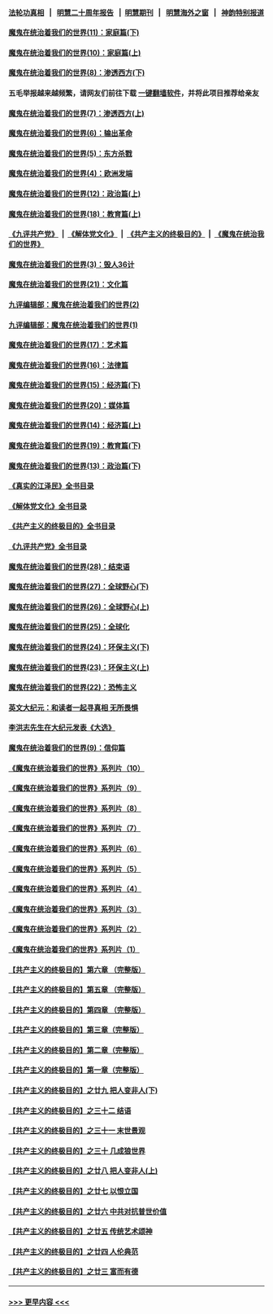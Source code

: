 #### [法轮功真相](https://github.com/gfw-breaker/truth/blob/master/README.md?t=0) &nbsp;&nbsp;|&nbsp;&nbsp; [明慧二十周年报告](https://github.com/gfw-breaker/mh-reports/blob/master/README.md?t=0) &nbsp;&nbsp;|&nbsp;&nbsp;[明慧期刊](https://github.com/gfw-breaker/mh-qikan) &nbsp;&nbsp;|&nbsp;&nbsp; [明慧海外之窗](https://github.com/gfw-breaker/mh-news/blob/master/README.md?t=0) &nbsp;&nbsp;|&nbsp;&nbsp; [神韵特别报道](https://github.com/gfw-breaker/mh-news/blob/master/shenyun.md?t=0)
#### [魔鬼在统治着我们的世界(11)：家庭篇(下)](../pages/nsc422/n10440961.md?t=11261501) 
#### [魔鬼在统治着我们的世界(10)：家庭篇(上)](../pages/nsc422/n10435448.md?t=11261501) 
#### [魔鬼在统治着我们的世界(8)：渗透西方(下)](../pages/nsc422/n10429603.md?t=11261501) 
#### 五毛举报越来越频繁，请网友们前往下载 [一键翻墙软件](https://github.com/gfw-breaker/ssr-accounts)，并将此项目推荐给亲友
#### [魔鬼在统治着我们的世界(7)：渗透西方(上)](../pages/nsc422/n10426013.md?t=11261501) 
#### [魔鬼在统治着我们的世界(6)：输出革命](../pages/nsc422/n10421536.md?t=11261501) 
#### [魔鬼在统治着我们的世界(5)：东方杀戮](../pages/nsc422/n10417707.md?t=11261501) 
#### [魔鬼在统治着我们的世界(4)：欧洲发端](../pages/nsc422/n10414890.md?t=11261501) 
#### [魔鬼在统治着我们的世界(12)：政治篇(上)](../pages/nsc422/n10444576.md?t=11261501) 
#### [魔鬼在统治着我们的世界(18)：教育篇(上)](../pages/nsc422/n10526970.md?t=11261501) 
#### [《九评共产党》](https://github.com/begood0513/9ping.md/blob/master/README.md) &nbsp;|&nbsp; [《解体党文化》](../../../../jtdwh.md/blob/master/README.md)  &nbsp;|&nbsp; [《共产主义的终极目的》](../../../../gczydzjmd.md/blob/master/README.md) &nbsp;|&nbsp; [《魔鬼在统治我们的世界》](../../../../mgztzwmdsj.md/blob/master/README.md) 
#### [魔鬼在统治着我们的世界(3)：毁人36计](../pages/nsc422/n10411583.md?t=11261501) 
#### [魔鬼在统治着我们的世界(21)：文化篇](../pages/nsc422/n10597706.md?t=11261501) 
#### [九评编辑部：魔鬼在统治着我们的世界(2)](../pages/nsc422/n10410036.md?t=11261501) 
#### [九评编辑部：魔鬼在统治着我们的世界(1)](../pages/nsc422/n10406825.md?t=11261501) 
#### [魔鬼在统治着我们的世界(17)：艺术篇](../pages/nsc422/n10499093.md?t=11261501) 
#### [魔鬼在统治着我们的世界(16)：法律篇](../pages/nsc422/n10485969.md?t=11261501) 
#### [魔鬼在统治着我们的世界(15)：经济篇(下)](../pages/nsc422/n10469975.md?t=11261501) 
#### [魔鬼在统治着我们的世界(20)：媒体篇](../pages/nsc422/n10586579.md?t=11261501) 
#### [魔鬼在统治着我们的世界(14)：经济篇(上)](../pages/nsc422/n10457370.md?t=11261501) 
#### [魔鬼在统治着我们的世界(19)：教育篇(下)](../pages/nsc422/n10564808.md?t=11261501) 
#### [魔鬼在统治着我们的世界(13)：政治篇(下)](../pages/nsc422/n10448270.md?t=11261501) 
#### [《真实的江泽民》全书目录](../pages/nsc422/n13721399.md?t=11261501) 
#### [《解体党文化》全书目录](../pages/nsc422/n13721157.md?t=11261501) 
#### [《共产主义的终极目的》全书目录](../pages/nsc422/n13721048.md?t=11261501) 
#### [《九评共产党》全书目录](../pages/nsc422/n13708085.md?t=11261501) 
#### [魔鬼在统治着我们的世界(28)：结束语](../pages/nsc422/n10936246.md?t=11261501) 
#### [魔鬼在统治着我们的世界(27)：全球野心(下)](../pages/nsc422/n10928319.md?t=11261501) 
#### [魔鬼在统治着我们的世界(26)：全球野心(上)](../pages/nsc422/n10900318.md?t=11261501) 
#### [魔鬼在统治着我们的世界(25)：全球化](../pages/nsc422/n10788205.md?t=11261501) 
#### [魔鬼在统治着我们的世界(24)：环保主义(下)](../pages/nsc422/n10695307.md?t=11261501) 
#### [魔鬼在统治着我们的世界(23)：环保主义(上)](../pages/nsc422/n10688613.md?t=11261501) 
#### [魔鬼在统治着我们的世界(22)：恐怖主义](../pages/nsc422/n10614727.md?t=11261501) 
#### [英文大纪元：和读者一起寻真相 无所畏惧](../pages/nsc422/n12542027.md?t=11261501) 
#### [李洪志先生在大纪元发表《大选》](../pages/nsc422/n12534746.md?t=11261501) 
#### [魔鬼在统治着我们的世界(9)：信仰篇](../pages/nsc422/n10432159.md?t=11261501) 
#### [《魔鬼在统治着我们的世界》系列片（10）](../pages/nsc422/n12292670.md?t=11261501) 
#### [《魔鬼在统治着我们的世界》系列片（9）](../pages/nsc422/n12290859.md?t=11261501) 
#### [《魔鬼在统治着我们的世界》系列片（8）](../pages/nsc422/n12287445.md?t=11261501) 
#### [《魔鬼在统治着我们的世界》系列片（7）](../pages/nsc422/n12283425.md?t=11261501) 
#### [《魔鬼在统治着我们的世界》系列片（6）](../pages/nsc422/n12282314.md?t=11261501) 
#### [《魔鬼在统治着我们的世界》系列片（5）](../pages/nsc422/n12281419.md?t=11261501) 
#### [《魔鬼在统治着我们的世界》系列片（4）](../pages/nsc422/n12274024.md?t=11261501) 
#### [《魔鬼在统治着我们的世界》系列片（3）](../pages/nsc422/n12271322.md?t=11261501) 
#### [《魔鬼在统治着我们的世界》系列片（2）](../pages/nsc422/n12269049.md?t=11261501) 
#### [《魔鬼在统治着我们的世界》系列片（1）](../pages/nsc422/n12267575.md?t=11261501) 
#### [【共产主义的终极目的】第六章 （完整版）](../pages/nsc422/n11428913.md?t=11261501) 
#### [【共产主义的终极目的】第五章 （完整版）](../pages/nsc422/n11428912.md?t=11261501) 
#### [【共产主义的终极目的】第四章 （完整版）](../pages/nsc422/n11428907.md?t=11261501) 
#### [【共产主义的终极目的】第三章（完整版）](../pages/nsc422/n11428848.md?t=11261501) 
#### [【共产主义的终极目的】第二章（完整版）](../pages/nsc422/n11428831.md?t=11261501) 
#### [【共产主义的终极目的】第一章（完整版）](../pages/nsc422/n11417651.md?t=11261501) 
#### [【共产主义的终极目的】之廿九 把人变非人(下)](../pages/nsc422/n11344140.md?t=11261501) 
#### [【共产主义的终极目的】之三十二 结语](../pages/nsc422/n11360535.md?t=11261501) 
#### [【共产主义的终极目的】之三十一 末世景观](../pages/nsc422/n11351129.md?t=11261501) 
#### [【共产主义的终极目的】之三十 几成狼世界](../pages/nsc422/n11348280.md?t=11261501) 
#### [【共产主义的终极目的】之廿八 把人变非人(上)](../pages/nsc422/n11340492.md?t=11261501) 
#### [【共产主义的终极目的】之廿七 以恨立国](../pages/nsc422/n11336944.md?t=11261501) 
#### [【共产主义的终极目的】之廿六 中共对抗普世价值](../pages/nsc422/n11324785.md?t=11261501) 
#### [【共产主义的终极目的】之廿五 传统艺术颂神](../pages/nsc422/n11296396.md?t=11261501) 
#### [【共产主义的终极目的】之廿四 人伦典范](../pages/nsc422/n11296397.md?t=11261501) 
#### [【共产主义的终极目的】之廿三 富而有德](../pages/nsc422/n11283598.md?t=11261501) 

----
#### [ >>> 更早内容 <<< ](../indexes/nsc422-earlier.md)
